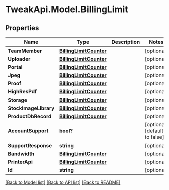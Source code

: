# TweakApi.Model.BillingLimit
## Properties

Name | Type | Description | Notes
------------ | ------------- | ------------- | -------------
**TeamMember** | [**BillingLimitCounter**](BillingLimitCounter.md) |  | [optional] 
**Uploader** | [**BillingLimitCounter**](BillingLimitCounter.md) |  | [optional] 
**Portal** | [**BillingLimitCounter**](BillingLimitCounter.md) |  | [optional] 
**Jpeg** | [**BillingLimitCounter**](BillingLimitCounter.md) |  | [optional] 
**Proof** | [**BillingLimitCounter**](BillingLimitCounter.md) |  | [optional] 
**HighResPdf** | [**BillingLimitCounter**](BillingLimitCounter.md) |  | [optional] 
**Storage** | [**BillingLimitCounter**](BillingLimitCounter.md) |  | [optional] 
**StockImageLibrary** | [**BillingLimitCounter**](BillingLimitCounter.md) |  | [optional] 
**ProductDbRecord** | [**BillingLimitCounter**](BillingLimitCounter.md) |  | [optional] 
**AccountSupport** | **bool?** |  | [optional] [default to false]
**SupportResponse** | **string** |  | [optional] 
**Bandwidth** | [**BillingLimitCounter**](BillingLimitCounter.md) |  | [optional] 
**PrinterApi** | [**BillingLimitCounter**](BillingLimitCounter.md) |  | [optional] 
**Id** | **string** |  | [optional] 

[[Back to Model list]](../README.md#documentation-for-models) [[Back to API list]](../README.md#documentation-for-api-endpoints) [[Back to README]](../README.md)

